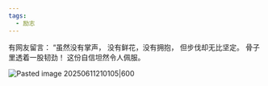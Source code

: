 ```yaml
---
tags:
  - 励志
---
```

有网友留言：
“虽然没有掌声，
没有鲜花，没有拥抱，
但步伐却无比坚定。
骨子里透着一股韧劲！
这份自信坦然令人佩服。

![Pasted image 20250611210105|600](https://fig-1321973591.cos.ap-nanjing.myqcloud.com/Pasted%20image%2020250611210105.png)